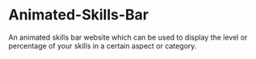 # Animated-Skills-Bar
An animated skills bar website which can be used to display the level or percentage of your skills in a certain aspect or category.
